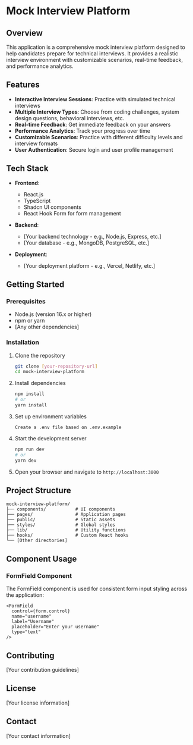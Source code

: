 # Mock Interview Platform

## Overview

This application is a comprehensive mock interview platform designed to help candidates prepare for technical interviews. It provides a realistic interview environment with customizable scenarios, real-time feedback, and performance analytics.

## Features

- **Interactive Interview Sessions**: Practice with simulated technical interviews
- **Multiple Interview Types**: Choose from coding challenges, system design questions, behavioral interviews, etc.
- **Real-time Feedback**: Get immediate feedback on your answers
- **Performance Analytics**: Track your progress over time
- **Customizable Scenarios**: Practice with different difficulty levels and interview formats
- **User Authentication**: Secure login and user profile management

## Tech Stack

- **Frontend**:
  - React.js
  - TypeScript
  - Shadcn UI components
  - React Hook Form for form management

- **Backend**:
  - [Your backend technology - e.g., Node.js, Express, etc.]
  - [Your database - e.g., MongoDB, PostgreSQL, etc.]

- **Deployment**:
  - [Your deployment platform - e.g., Vercel, Netlify, etc.]

## Getting Started

### Prerequisites

- Node.js (version 16.x or higher)
- npm or yarn
- [Any other dependencies]

### Installation

1. Clone the repository
   ```bash
   git clone [your-repository-url]
   cd mock-interview-platform
   ```

2. Install dependencies
   ```bash
   npm install
   # or
   yarn install
   ```

3. Set up environment variables
   ```
   Create a .env file based on .env.example
   ```

4. Start the development server
   ```bash
   npm run dev
   # or
   yarn dev
   ```

5. Open your browser and navigate to `http://localhost:3000`

## Project Structure

```
mock-interview-platform/
├── components/           # UI components
├── pages/                # Application pages
├── public/               # Static assets
├── styles/               # Global styles
├── lib/                  # Utility functions
├── hooks/                # Custom React hooks
└── [Other directories]
```

## Component Usage

### FormField Component

The FormField component is used for consistent form input styling across the application:

```tsx
<FormField
  control={form.control}
  name="username"
  label="Username"
  placeholder="Enter your username"
  type="text"
/>
```

## Contributing

[Your contribution guidelines]

## License

[Your license information]

## Contact

[Your contact information]

